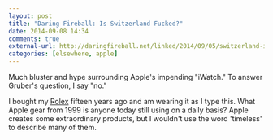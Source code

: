 ```yaml
---
layout: post
title: "Daring Fireball: Is Switzerland Fucked?"
date: 2014-09-08 14:34
comments: true
external-url: http://daringfireball.net/linked/2014/09/05/switzerland-ive
categories: [elsewhere, apple]
---
```

Much bluster and hype surrounding Apple's impending "iWatch." To answer Gruber's question, I say "no." 

I bought my [Rolex][1] fifteen years ago and am wearing it as I type this. What Apple gear from 1999 is anyone today still using on a daily basis? Apple creates some extraordinary products, but I wouldn't use the word 'timeless' to describe many of them. 

[1]: http://www.nealsheeran.com/archives/2012/12/things-worth-paying-for/

